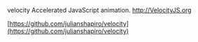 velocity
Accelerated JavaScript animation. http://VelocityJS.org

[https://github.com/julianshapiro/velocity](https://github.com/julianshapiro/velocity)